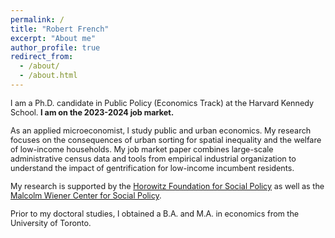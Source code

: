 ```yaml
---
permalink: /
title: "Robert French"
excerpt: "About me"
author_profile: true
redirect_from: 
  - /about/
  - /about.html
---
```


<span style ="font-size:.9em;"> I am a Ph.D. candidate in Public Policy (Economics Track) at the Harvard Kennedy School. **I am on the 2023-2024 job market.**  </span>  

<span style ="font-size:.9em;"> As an applied microeconomist, I study public and urban economics. My research focuses on the consequences of urban sorting for spatial inequality and the welfare of low-income households. My job market paper combines large-scale administrative census data and tools from empirical industrial organization to understand the impact of gentrification for low-income incumbent residents.  </span>   

<span style ="font-size:.9em;"> My research is supported by the [Horowitz Foundation for Social Policy](https://www.horowitz-foundation.org/) as well as the [Malcolm Wiener Center for Social Policy](https://www.hks.harvard.edu/centers/wiener).  </span>   

<span style ="font-size:.9em;"> Prior to my doctoral studies, I obtained a B.A. and M.A. in economics from the University of Toronto.  </span>   
